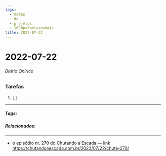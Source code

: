 ```yaml
---
tags:
  - notas
  - de
  - projetos
  - 1000palavrasoumais
title: 2022-07-22  
---
```


# 2022-07-22  

###### Diário Onírico

>

### Tarefas

1. [ ]  

---

##### Tags:

##### Relacionados: 

---

- o episódio nr. 270 do Chutando a Escada — link https://chutandoaescada.com.br/2022/07/22/chute-270/
